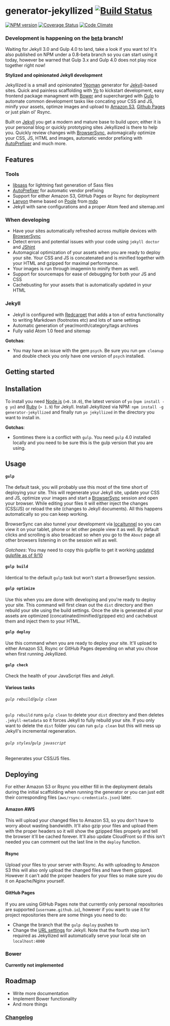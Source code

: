 # generator-jekyllized [![Build Status](https://travis-ci.org/sondr3/generator-jekyllized.png?branch=master)](https://travis-ci.org/sondr3/generator-jekyllized)

[![NPM version](https://badge.fury.io/js/generator-jekyllized.png)](http://badge.fury.io/js/generator-jekyllized) [![Coverage Status](https://coveralls.io/repos/sondr3/generator-jekyllized/badge.png)](https://coveralls.io/r/sondr3/generator-jekyllized) [![Code Climate](https://codeclimate.com/github/sondr3/generator-jekyllized/badges/gpa.svg)](https://codeclimate.com/github/sondr3/generator-jekyllized)

### Development is happening on the [beta][beta] branch!

Waiting for Jekyll 3.0 and Gulp 4.0 to land, take a look if you want to! It's
also published on NPM under a 0.8-beta branch so you can start using it today,
however be warned that Gulp 3.x and Gulp 4.0 does not play nice together right
now!

**Stylized and opinionated Jekyll development**

Jekyllized is a small and opinionated [Yeoman][yeoman] generator for
[Jekyll][jekyll]-based sites. Quick and painless scaffolding with [Yo][yo] to
kickstart development, easy frontend package managment with [Bower][bower] and
supercharged with [Gulp][gulp] to automate common development tasks like
concating your CSS and JS, minify your assets, optimze images and upload to
[Amazon S3][aws], [Github Pages][ghpages] or just plain ol' Rsync.

Built on [Jekyll][jekyll] you get a modern and mature base to build upon; either
it is your personal blog or quickly prototyping sites Jekyllized is there to
help you. Quickly review changes with [BrowserSync][browsersync], automagically
optimize your CSS, JS, HTML and images, automatic vendor prefixing with
[AutoPrefixer][autoprefixer] and much more.

## Features

### Tools

* [libsass][libsass] for lightning fast generation of Sass files
* [AutoPrefixer][autoprefixer] for automatic vendor prefixing
* Support for either Amazon S3, GitHub Pages or Rsync for deployment
* [Lanyon][lanyon] theme based on [Poole][poole] from [mdo][mdo]
* Jekyll with sane configurations and a proper Atom feed and sitemap.xml

### When developing

* Have your sites automatically refreshed across multiple devices with
  [BrowserSync](browsersync)
* Detect errors and potential issues with your code using `jekyll doctor` and
  [JShint][jshint]
* Automagical optimization of your assets when you are ready to deploy your
  site. Your CSS and JS is concatenated and is minified together with your HTML
  and gzipped for maximal performance.
* Your images is run through imagemin to minify them as well.
* Support for sourcemaps for ease of debugging for both your JS and CSS
* Cachebusting for your assets that is automatically updated in your HTML

### Jekyll

* Jekyll is configured with [Redcarpet][redcarpet] that adds a ton of extra functionality to
  writing Markdown (footnotes etc) and lots of sane settings
* Automatic generation of year/month/category/tags archives
* Fully valid Atom 1.0 feed and sitemap

**Gotchas**:
* You may have an issue with the gem `psych`. Be sure you run `gem cleanup` and double check you only have one version of `psych` installed.

## Getting started

## Installation

To install you need [Node.js][nodejs] (`>0.10.0`), the latest version of `yo`
(`npm install -g yo`) and [Ruby][rubylang] (`> 1.9`) for Jekyll. Install
Jekyllized via NPM: `npm install -g generator-jekyllized` and finally run `yo
jekyllized` in the directory you want to install in.

**Gotchas**:
* Somtimes there is a conflict with `gulp`. You need `gulp` 4.0 installed locally and you need to be sure this is the gulp version that you are using.

## Usage

#### `gulp`

The default task, you will probably use this most of the time short of deploying
your site. This will regenerate your Jekyll site, update your CSS and JS,
optimize your images and start a [BrowserSync][browsersync] session and open
your browser. While editing your files it will either inject the changes
(CSS/JS) or reload the site (changes to Jekyll documents). All this happens
automatically so you can keep working.

BrowserSync can also tunnel your
development via [localtunnel][localtunnel] so you can view it on your tablet,
phone or let other people view it as well. By default clicks and scrolling is
also broadcast so when you go to the `About` page all other browsers listening
in on the session will as well.

*Gotchaes*: You may need to copy this gulpfile to get it working [updated gulpfile as of 9/10](https://gist.github.com/sondr3/d5208fc8e7bb77b709b5)

#### `gulp build`

Identical to the default `gulp` task but won't start a BrowserSync session.

#### `gulp optimize`

Use this when you are done with developing and you're ready to deploy your site.
This command will first clean out the `dist` directory and then rebuild your
site using the build settings. Once the site is generated all your assets are
optimized (concatinated/minified/gzipped etc) and cachebust them and inject them
to your HTML.

#### `gulp deploy`

Use this command when you are ready to deploy your site. It'll upload to either
Amazon S3, Rsync or GitHub Pages depending on what you chose when first running
Jekyllized.

#### `gulp check`

Check the health of your JavaScript files and Jekyll.

#### Various tasks

###### `gulp rebuild`/`gulp clean`
`gulp rebuild` runs `gulp clean` to delete your `dist` directory and then
deletes `.jekyll-metadata` so it forces Jekyll to fully rebuild your site. If
you only want to delete the `dist` folder you can run `gulp clean` but this will
mess up Jekyll's incremental regeneration.

###### `gulp styles`/`gulp javascript`
Regenerates your CSS/JS files.

## Deploying
For either Amazon S3 or Rsync you either fill in the deployment details during
the initial scaffolding when running the generator or you can just edit their
corresponding files (`aws/rsync-credentials.json`) later.

#### Amazon AWS
This will upload your changed files to Amazon S3, so you don't have to worry
about wasting bandwidth. It'll also gzip your files and upload them with the
proper headers so it will show the gzipped files properly and tell the browser
it'll be cached forever. It'll also update CloudFront so if this isn't needed
you can comment out the last line in the `deploy` function.

#### Rsync
Upload your files to your server with Rsync. As with uploading to Amazon S3 this
will also only upload the changed files and have them gzipped. However it can't
add the proper headers for your files so make sure you do it on Apache/Nginx
yourself.

#### GitHub Pages
If you are using GitHub Pages note that currently only personal repositories are
supported (`username.github.io`), however if you want to use it for project
repositories there are some things you need to do:

* Change the branch that the `gulp deploy` pushes to
* Change the [URL settings][jekyll-pages] for Jekyll. Note that the fourth step
  isn't required as Jekyllized will automatically serve your local site on
  `localhost:4000`

### Bower

**Currently not implemented**

## Roadmap

* Write more documentation
* Implement Bower functionality
* And more things

### [Changelog][changelog]

[beta]: https://github.com/sondr3/generator-jekyllized/tree/beta
[jekyll]: https://jekyllrb.com
[yeoman]: http://yeoman.io
[yo]: https://github.com/yeoman/yo
[bower]: http://bower.io/
[gulp]: http://gulpjs.com/
[aws]: http://aws.amazon.com/s3/
[ghpages]: https://pages.github.com/
[libsass]: https://github.com/hcatlin/libsass
[redcarpet]: https://github.com/vmg/redcarpet
[autoprefixer]: https://github.com/ai/autoprefixer
[poole]: https://github.com/poole
[lanyon]: https://github.com/poole/lanyon
[mdo]: https://github.com/mdo
[jshint]: http://www.jshint.com/
[nodejs]: http://nodejs.org/
[rubylang]: http://www.ruby-lang.org/
[localtunnel]: http://localtunnel.me/
[gulpfile]: https://github.com/sondr3/generator-jekyllized/blob/master/app/templates/gulpfile.js
[changelog]: https://github.com/sondr3/generator-jekyllized/blob/master/CHANGELOG.md
[browsersync]: https://github.com/shakyShane/browser-sync
[jekyll-pages]: http://jekyllrb.com/docs/github-pages/

